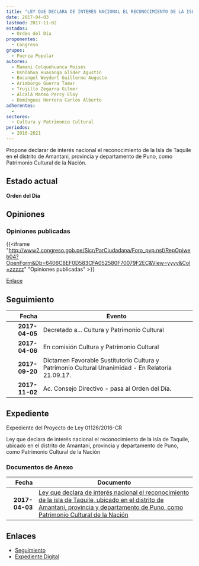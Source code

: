 ```yaml
---
title: "LEY QUE DECLARA DE INTERÉS NACIONAL EL RECONOCIMIENTO DE LA ISLA DE TAQUILE, UBICADO EN EL DISTRITO DE AMANTANI, PROVINCIA Y DEPARTAMENTO DE PUNO, COMO PATRIMONIO CULTURAL DE LA NACIÓN"
date: 2017-04-03
lastmod: 2017-11-02
estados: 
  - Orden del Día
proponentes: 
  - Congreso
grupos: 
  - Fuerza Popular
autores: 
  - Mamani Colquehuanca Moisés
  - Ushñahua Huasanga Glider Agustín
  - Bocangel Weydert Guillermo Augusto
  - Arimborgo Guerra Tamar
  - Trujillo Zegarra Gilmer
  - Alcalá Mateo Percy Eloy
  - Domínguez Herrera Carlos Alberto
adherentes: 
  - 
sectores: 
  - Cultura y Patrimonio Cultural
periodos: 
  - 2016-2021
---
```


Propone declarar de interés nacional el reconocimiento de la Isla de Taquile en el distrito de Amantani, provincia y departamento de Puno, como Patrimonio Cultural de la Nación.


## Estado actual

**Orden del Día**

## Opiniones

### Opiniones publicadas

{{<iframe "http://www2.congreso.gob.pe/Sicr/ParCiudadana/Foro_pvp.nsf/RepOpiweb04?OpenForm&Db=6406C8EF0D583CFA052580F70079F2EC&View=yyyy&Col=zzzzz" "Opiniones publicadas" >}}

[Enlace](http://www2.congreso.gob.pe/Sicr/ParCiudadana/Foro_pvp.nsf/RepOpiweb04?OpenForm&Db=6406C8EF0D583CFA052580F70079F2EC&View=yyyy&Col=zzzzz)

## Seguimiento

| Fecha | Evento |
|------:|--------|
| **2017-04-05** | Decretado a... Cultura y Patrimonio Cultural|
| **2017-04-06** | En comisión Cultura y Patrimonio Cultural|
| **2017-09-20** | Dictamen Favorable Sustitutorio Cultura y Patrimonio Cultural Unanimidad - En Relatoría 21.09.17.|
| **2017-11-02** | Ac. Consejo Directivo - pasa al Orden del Día.|


## Expediente

Expediente del Proyecto de Ley 01126/2016-CR

Ley que declara de interés nacional el reconocimiento de la isla de Taquile, ubicado en el distrito de Amantani, provincia y departamento de Puno, como Patrimonio Cultural de la Nación


### Documentos de Anexo

| Fecha | Documento |
|------:|--------|
| **2017-04-03** | [Ley que declara de interés nacional el reconocimiento de la isla de Taquile, ubicado en el distrito de Amantani, provincia y departamento de Puno, como Patrimonio Cultural de la Nación](http://www.leyes.congreso.gob.pe/Documentos/2016_2021/Proyectos_de_Ley_y_de_Resoluciones_Legislativas/PL0112620170403.pdf) |

## Enlaces 

- [Seguimiento](http://www2.congreso.gob.pe/Sicr/TraDocEstProc/CLProLey2016.nsf/f7fff46988ca05b1052578e100829cc7/94fa2351de189699052580f700752ebb?OpenDocument)
- [Expediente Digital](http://www2.congreso.gob.pehttp://www2.congreso.gob.pe/Sicr/TraDocEstProc/CLProLey2016.nsf/f7fff46988ca05b1052578e100829cc7/94fa2351de189699052580f700752ebb?OpenDocument&Click=05257FB7005EB655.eb71d0cf91d8294e05256cdf006b5706/$Body/0.1C6C)
